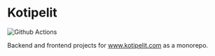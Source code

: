 # Kotipelit

![Github Actions](https://github.com/gitblast/kotipelit/actions/workflows/build.yml/badge.svg)

Backend and frontend projects for www.kotipelit.com as a monorepo.
